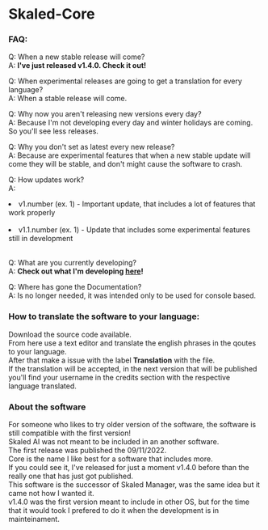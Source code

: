 # Skaled-Core
<h3>FAQ:</h3>
Q: When a new stable release will come? <br>
A: <b>I've just released v1.4.0. Check it out!</b>

Q: When experimental releases are going to get a translation for every language? <br>
A: When a stable release will come.

Q: Why now you aren't releasing new versions every day? <br>
A: Because I'm not developing every day and winter holidays are coming. So you'll see less releases.

Q: Why you don't set as latest every new release? <br>
A: Because are experimental features that when a new stable update will come they will be stable, and don't might cause the software to crash.

Q: How updates work? <br>
A:
 <li>v1.number (ex. 1) - Important update, that includes a lot of features that work properly</li> <br>
 <li>v1.1.number (ex. 1) - Update that includes some experimental features still in development</li> <br>

Q: What are you currently developing? <br>
A: <b>Check out what I'm developing [here](https://trello.com/b/08H6V1DG/skaled-core)! </b>

Q: Where has gone the Documentation?<br>
A: Is no longer needed, it was intended only to be used for console based.



<h3>How to translate the software to your language: </h3>
Download the source code available. <br>
From here use a text editor and translate the english phrases in the qoutes to your language. <br>
After that make a issue with the label <b>Translation</b> with the file. <br>
If the translation will be accepted, in the next version that will be published you'll find your username in the credits section with the respective language translated.

<h3>About the software</h3>
For someone who likes to try older version of the software, the software is still compatible with the first version! <br>
Skaled AI was not meant to be included in an another software. <br>
The first release was published the 09/11/2022. <br>
Core is the name I like best for a software that includes more. <br>
If you could see it, I've released for just a moment v1.4.0 before than the really one that has just got published. <br>
This software is the successor of Skaled Manager, was the same idea but it came not how I wanted it. <br>
v1.4.0 was the first version meant to include in other OS, but for the time that it would took I prefered to do it when the development is in mainteinament.
